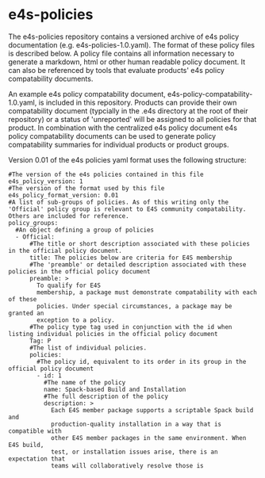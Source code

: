 # e4s-policies
The e4s-policies repository contains a versioned archive of e4s policy documentation (e.g. e4s-policies-1.0.yaml). The format of these policy files is described below. A policy file contains all information necessary to generate a markdown, html or other human readable policy document. It can also be referenced by tools that evaluate products' e4s policy compatability documents.

An example e4s policy compatability document, e4s-policy-compatability-1.0.yaml, is included in this repository. Products can provide their own compatability document (typcially in the .e4s directory at the root of their repository) or a status of 'unreported' will be assigned to all policies for that product. In combination with the centralized e4s policy document e4s policy compatability documents can be used to generate policy compatability summaries for individual products or product groups. 

Version 0.01 of the e4s policies yaml format uses the following structure:
```
#The version of the e4s policies contained in this file
e4s_policy_version: 1
#The version of the format used by this file
e4s_policy_format_version: 0.01
#A list of sub-groups of policies. As of this writing only the 'Official' policy group is relevant to E4S community compatability. Others are included for reference.
policy_groups:
  #An object defining a group of policies
  - Official:
      #The title or short description associated with these policies in the official policy document.
      title: The policies below are criteria for E4S membership
      #The 'preamble' or detailed description associated with these policies in the official policy document
      preamble: >
        To qualify for E4S
        membership, a package must demonstrate compatability with each of these
        policies. Under special circumstances, a package may be granted an
        exception to a policy.
      #The policy type tag used in conjunction with the id when listing individual policies in the official policy document
      Tag: P
      #The list of individual policies.
      policies:
        #The policy id, equivalent to its order in its group in the official policy document
        - id: 1
          #The name of the policy
          name: Spack-based Build and Installation
          #The full description of the policy
          description: >
            Each E4S member package supports a scriptable Spack build and
            production-quality installation in a way that is compatible with
            other E4S member packages in the same environment. When E4S build,
            test, or installation issues arise, there is an expectation that
            teams will collaboratively resolve those is
```
